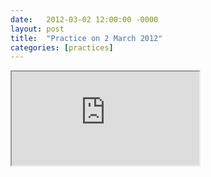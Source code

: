 ```yaml
---
date:   2012-03-02 12:00:00 -0000
layout: post
title:  "Practice on 2 March 2012"
categories: [practices]
---
```

<iframe src="https://www.youtube.com/embed/HbcbLlUPzeM?rel=0" allowfullscreen="allowfullscreen"></iframe>
